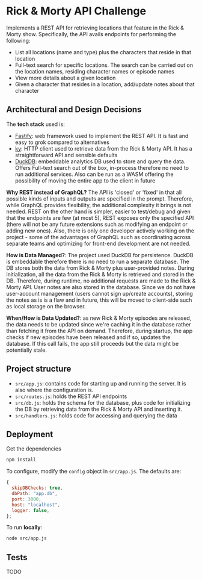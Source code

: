 # Rick & Morty API Challenge

Implements a REST API for retrieving locations that feature in the Rick & Morty
show. Specifically, the API avails endpoints for performing the following:

- List all locations (name and type) plus the characters that reside in that
  location
- Full-text search for specific locations. The search can be carried out on the
  location names, residing character names or episode names
- View more details about a given location
- Given a character that resides in a location, add/update notes about that
  character

## Architectural and Design Decisions

The **tech stack** used is:

- [Fastify](https://fastify.dev/): web framework used to implement the REST API.
  It is fast and easy to grok compared to alternatives
- [ky](https://github.com/sindresorhus/ky): HTTP client used to retrieve data
  from the Rick & Morty API. It has a straightforward API and sensible defaults
- [DuckDB](https://duckdb.org/): embeddable analytics DB used to store and query
  the data. Offers Full-text search out of the box, in-process therefore no need
  to run additional services. Also can be run as a WASM offering the possibility
  of moving the entire app to the client in future

**Why REST instead of GraphQL?** The API is 'closed' or 'fixed' in that all
possible kinds of inputs and outputs are specified in the prompt. Therefore,
while GraphQL provides flexibility, the additional complexity it brings is not
needed. REST on the other hand is simpler, easier to test/debug and given that
the endpoints are few (at most 5), REST exposes only the specified API (there
will not be any future extensions such as modifying an endpoint or adding new
ones). Also, there is only one developer actively working on the project - some
of the advantages of GraphQL such as coordinating across separate teams and
optimizing for front-end development are not needed.

**How is Data Managed?**: The project used DuckDB for persistence. DuckDB is
embeddable therefore there is no need to run a separate database. The DB stores
both the data from Rick & Morty plus user-provided notes. During initialization,
all the data from the Rick & Morty is retrieved and stored in the DB. Therefore,
during runtime, no additional requests are made to the Rick & Morty API. User
notes are also stored in the database. Since we do not have user-account
management (users cannot sign up/create accounts), storing the notes as is is a
flaw and in future, this will be moved to client-side such as local storage on
the browser.

**When/How is Data Updated?**: as new Rick & Morty episodes are released, the
data needs to be updated since we're caching it in the database rather than
fetching it from the API on demand. Therefore, during startup, the app checks if
new episodes have been released and if so, updates the database. If this call
fails, the app still proceeds but the data might be potentially stale.

## Project structure

- `src/app.js`: contains code for starting up and running the server. It is also
  where the configuration is.
- `src/routes.js`: holds the REST API endpoints
- `src/db.js`: holds the schema for the database, plus code for initializing the
  DB by retrieving data from the Rick & Morty API and inserting it.
- `src/handlers.js`: holds code for accessing and querying the data

## Deployment

Get the dependencies

```bash
npm install
```

To configure, modify the `config` object in `src/app.js`. The defaults are:

```javascript
{
  skipDBChecks: true,
  dbPath: "app.db",
  port: 3000,
  host: "localhost",
  logger: false,
};
```

To run **locally**:

```bash
node src/app.js
```

## Tests

TODO
